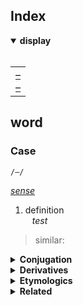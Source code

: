 ## Index

<details open>
  <summary> <b> display </b> </summary> <br>

<table>
  <td>
    <a href="##"> – </a> <br>
    <a href="##"> – </a>
  </td>
</table>

</details>


## word

### Case
`/–/`

*[sense]()*

1. definition  
&ensp; *test*
> similar: [](#)

<details>
  <summary> <b> Conjugation </b> </summary> <br>

| tense | participle |
| :---- | :--------- |
| present | – |
| past | – |
| perfect | – |

</details>

<details>
  <summary> <b> Derivatives </b> </summary>

</details>

<details>
  <summary> <b> Etymologics </b> </summary>

</details>

<details>
  <summary> <b> Related </b> </summary>

</details>


<br>
